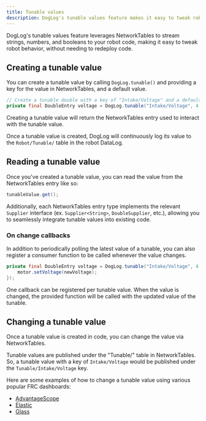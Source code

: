 ```yaml
---
title: Tunable values
description: DogLog's tunable values feature makes it easy to tweak robot behavior, without needing to redeploy code.
---
```


DogLog's tunable values feature leverages NetworkTables to stream strings, numbers, and booleans to your robot code, making it easy to tweak robot behavior, without needing to redeploy code.

## Creating a tunable value

You can create a tunable value by calling `DogLog.tunable()` and providing a key for the value in NetworkTables, and a default value.

```java
// Create a tunable double with a key of "Intake/Voltage" and a default value of 4.5
private final DoubleEntry voltage = DogLog.tunable("Intake/Voltage", 4.5);

```

Creating a tunable value will return the NetworkTables entry used to interact with the tunable value.

Once a tunable value is created, DogLog will continuously log its value to the `Robot/Tunable/` table in the robot DataLog.

## Reading a tunable value

Once you've created a tunable value, you can read the value from the NetworkTables entry like so:

```java
tunableValue.get();
```

Additionally, each NetworkTables entry type implements the relevant `Supplier` interface (ex. `Supplier<String>`, `DoubleSupplier`, etc.), allowing you to seamlessly integrate tunable values into existing code.

### On change callbacks

In addition to periodically polling the latest value of a tunable, you can also register a consumer function to be called whenever the value changes.

```java
private final DoubleEntry voltage = DogLog.tunable("Intake/Voltage", 4, newVoltage -> {
	motor.setVoltage(newVoltage);
});

```

One callback can be registered per tunable value.
When the value is changed, the provided function will be called with the updated value of the tunable.

## Changing a tunable value

Once a tunable value is created in code, you can change the value via NetworkTables.

Tunable values are published under the "Tunable/" table in NetworkTables.
So, a tunable value with a key of `Intake/Voltage` would be published under the `Tunable/Intake/Voltage` key.

Here are some examples of how to change a tunable value using various popular FRC dashboards:

- [AdvantageScope](https://docs.advantagescope.org/getting-started/connect-live/#tuning-mode)
- [Elastic](https://frc-elastic.gitbook.io/docs/customizing-your-dashboard/adding-and-customizing-widgets)
- [Glass](https://docs.wpilib.org/en/stable/docs/software/dashboards/glass/networktables-connection.html#viewing-networktables-entries)
